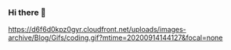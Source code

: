 ### Hi there 👋

<!--
**enesislam/enesislam** is a ✨ _special_ ✨ repository because its `README.md` (this file) appears on your GitHub profile.

Here are some ideas to get you started:

- 🔭 I'm currently working on awesome a platform that like as famous social media applications
- 🌱 I’m currently learning seriuosly Django Web Freamwork
- 💬 Ask me about HTML, CSS, Django, Books, Internet Series, Phone Hardwares, 
- 📫 How to reach me: 
- ⚡ Fun fact: I know Django and I'm learning Django 😄
-->
https://d6f6d0kpz0gyr.cloudfront.net/uploads/images-archive/Blog/Gifs/coding.gif?mtime=20200914144127&focal=none
